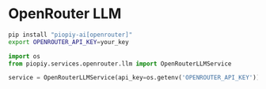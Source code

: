 # OpenRouter LLM

```bash
pip install "piopiy-ai[openrouter]"
export OPENROUTER_API_KEY=your_key
```

```python
import os
from piopiy.services.openrouter.llm import OpenRouterLLMService

service = OpenRouterLLMService(api_key=os.getenv('OPENROUTER_API_KEY'))
```
